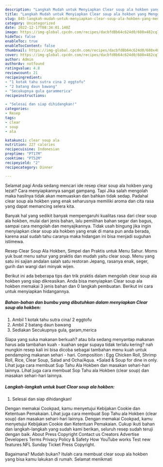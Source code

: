 ```yaml
---
description: "Langkah Mudah untuk Menyiapkan Clear soup ala hokben yang Menggugah Selera"
title: "Langkah Mudah untuk Menyiapkan Clear soup ala hokben yang Menggugah Selera"
slug: 845-langkah-mudah-untuk-menyiapkan-clear-soup-ala-hokben-yang-menggugah-selera
category: Uncategorized
date: 2022-12-17T08:34:01.140Z
image: https://img-global.cpcdn.com/recipes/dacbfd8b64c624d0/680x482cq70/clear-soup-ala-hokben-foto-resep-utama.jpg
hideToc: false
enableToc: true
enableTocContent: false
thumbnail: https://img-global.cpcdn.com/recipes/dacbfd8b64c624d0/680x482cq70/clear-soup-ala-hokben-foto-resep-utama.jpg
cover: https://img-global.cpcdn.com/recipes/dacbfd8b64c624d0/680x482cq70/clear-soup-ala-hokben-foto-resep-utama.jpg
author: Admin
authorAv: notfound
ratingvalue: 4.8
reviewcount: 21
recipeingredient:
- "1 kotak tahu sutra cina 2 eggtofu"
- "2 batang daun bawang"
- "Secukupnya gula garammerica"
recipeinstructions:

- "Selesai dan siap dihidangkan!"
categories:
- Resep
tags:
- clear
- soup
- ala

katakunci: clear soup ala 
nutrition: 227 calories
recipecuisine: Indonesian
preptime: "PT17M"
cooktime: "PT52M"
recipeyield: "2"
recipecategory: Dinner

---
```



Selamat pagi Anda sedang mencari ide resep clear soup ala hokben yang lezat? Cara menyiapkannya sangat gampang. Tapi Jika salah mengolah maka hasilnya tidak akan memuaskan dan bahkan tidak sedap. Padahal clear soup ala hokben yang enak seharusnya memiliki aroma dan cita rasa yang dapat memancing selera kita.


Banyak hal yang sedikit banyak mempengaruhi kualitas rasa dari clear soup ala hokben, mulai dari jenis bahan, lalu pemilihan bahan segar dan bagus, sampai cara mengolah dan menyajikannya. Tidak usah bingung jika ingin menyiapkan clear soup ala hokben yang enak di mana pun anda berada, karena asal sudah tahu caranya maka hidangan ini bisa menjadi suguhan istimewa.

Resep Clear Soup Ala Hokben, Simpel dan Praktis untuk Menu Sahur. Moms yuk buat menu sahur yang praktis dan mudah yaitu clear soup. Menu yang satu ini sajian andalan salah satu restoran Jepang, rasanya enak, seger, gurih dan wangi dari minyak wijen.


Berikut ini ada beberapa tips dan trik praktis dalam mengolah clear soup ala hokben yang siap dikreasikan. Anda bisa menyiapkan Clear soup ala hokben memakai 3 jenis bahan dan 0 langkah pembuatan. Berikut ini cara untuk menyiapkan hidangannya.

<!--inarticleads1-->

##### Bahan-bahan dan bumbu yang dibutuhkan dalam menyiapkan Clear soup ala hokben:

1. Ambil 1 kotak tahu sutra cina/ 2 eggtofu
1. Ambil 2 batang daun bawang
1. Sediakan Secukupnya gula, garam,merica


Siapa yang suka makanan berkuah? atau bila sedang menyantap makanan harus ada tambahan kuah - kuahan segar supaya tidak terlalu kering? nah mungkin resep kali ini bisa dicoba sebagai tambahan menu kuah untuk pendamping makanan sehari - hari. Composition : Egg Chicken Roll, Shrimp Roll, Rice, Clear Soup, Salad and Ocha/Aqua. *Salad &amp; Soup for dine in only. Lihat juga cara membuat Sup Tahu Ala Hokben dan masakan sehari-hari lainnya. Lihat juga cara membuat Sop Tahu ala Hokben (clear soup) dan masakan sehari-hari lainnya. 

<!--inarticleads2-->

##### Langkah-langkah untuk buat Clear soup ala hokben:


1. Selesai dan siap dihidangkan!

Dengan memakai Cookpad, kamu menyetujui Kebijakan Cookie dan Ketentuan Pemakaian. Lihat juga cara membuat Sop Tahu ala Hokben (clear soup) dan masakan sehari-hari lainnya. Dengan memakai Cookpad, kamu menyetujui Kebijakan Cookie dan Ketentuan Pemakaian. Cukup ikuti bahan dan langkah-langkah yang sudah kami berikan, seluruh resep sudah teruji dengan baik. About Press Copyright Contact us Creators Advertise Developers Terms Privacy Policy &amp; Safety How YouTube works Test new features NFL Sunday Ticket Press Copyright. 

Bagaimana? Mudah bukan? Itulah cara membuat clear soup ala hokben yang bisa kamu lakukan di rumah. Selamat menikmati
